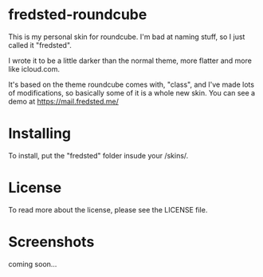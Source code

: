 fredsted-roundcube
==================

This is my personal skin for roundcube. I'm bad at naming stuff, so I just called it "fredsted".

I wrote it to be a little darker than the normal theme, more flatter and more like icloud.com.

It's based on the theme roundcube comes with, "class", and I've made lots of modifications, so
basically some of it is a whole new skin. You can see a demo at https://mail.fredsted.me/

Installing
==========

To install, put the "fredsted" folder insude your <roundcuberoot>/skins/.

License
=======

To read more about the license, please see the LICENSE file.

Screenshots
===========

coming soon...